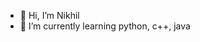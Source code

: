 - 👋 Hi, I’m Nikhil
- 🌱 I’m currently learning python, c++, java
<!---
404Nix/404Nix is a ✨ special ✨ repository because its `README.md` (this file) appears on your GitHub profile.
You can click the Preview link to take a look at your changes.
--->
